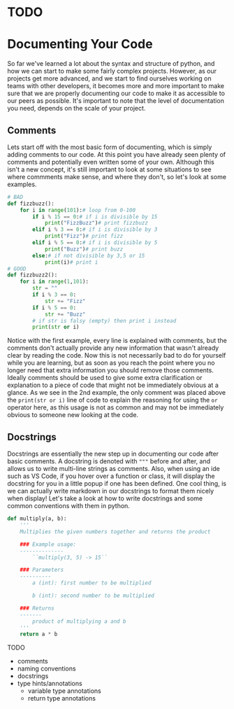 # TODO
# Documenting Your Code
So far we've learned a lot about the syntax and structure of python, and how we can start to make some fairly complex projects. However, as our projects get more advanced, and we start to find ourselves working on teams with other developers, it becomes more and more important to make sure that we are properly documenting our code to make it as accessible to our peers as possible. It's important to note that the level of documentation you need, depends on the scale of your project. 
## Comments
Lets start off with the most basic form of documenting, which is simply adding comments to our code. At this point you have already seen plenty of comments and potentially even written some of your own. Although this isn't a new concept, it's still important to look at some situations to see where commments make sense, and where they don't, so let's look at some examples.
```py
# BAD
def fizzbuzz():
    for i in range(101):# loop from 0-100
        if i % 15 == 0:# if i is divisible by 15
            print("FizzBuzz")# print fizzbuzz
        elif i % 3 == 0:# if i is divisible by 3
            print("Fizz")# print fizz
        elif i % 5 == 0:# if i is divisible by 5
            print("Buzz")# print buzz
        else:# if not divisible by 3,5 or 15
            print(i)# print i
# GOOD 
def fizzbuzz2():
    for i in range(1,101):
        str = ""
        if i % 3 == 0:
            str += "Fizz"
        if i % 5 == 0:
            str += "Buzz"
        # if str is falsy (empty) then print i instead
        print(str or i)
```
Notice with the first example, every line is explained with comments, but the comments don't actually provide any new information that wasn't already clear by reading the code. Now this is not necessarily bad to do for yourself while you are learning, but as soon as you reach the point where you no longer need that extra information you should remove those comments. Ideally comments should be used to give some extra clarification or explanation to a piece of code that might not be immediately obvious at a glance. As we see in the 2nd example, the only comment was placed above the `print(str or i)` line of code to explain the reasoning for using the `or` operator here, as this usage is not as common and may not be immediately obvious to someone new looking at the code.
## Docstrings
Docstrings are essentially the new step up in documenting our code after basic comments. A docstring is denoted with `"""` before and after, and allows us to write multi-line strings as comments. Also, when using an ide such as VS Code, if you hover over a function or class, it will display the docstring for you in a little popup if one has been defined. One cool thing, is we can actually write markdown in our docstrings to format them nicely when display! Let's take a look at how to write docstrings and some common conventions with them in python.
```py
def multiply(a, b):
    '''
    Multiplies the given numbers together and returns the product

    ### Example usage:
    --------------
        ``multiply(3, 5) -> 15``

    ### Parameters
    ----------
        a (int): first number to be multiplied

        b (int): second number to be multiplied

    ### Returns
    -------
        product of multiplying a and b
    '''
    return a * b
```
TODO
- comments
- naming conventions
- docstrings
- type hints/annotations
    - variable type annotations
    - return type annotations